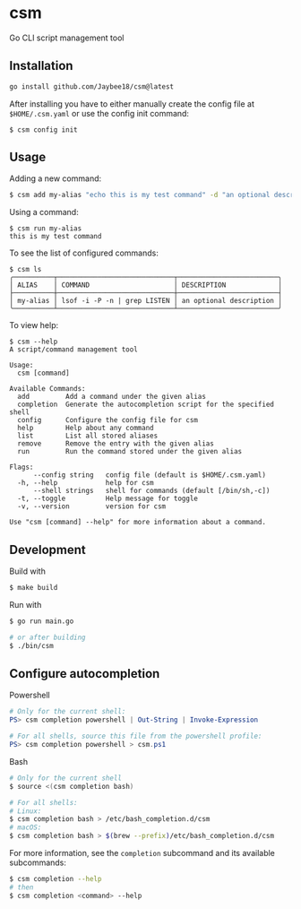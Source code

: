 # csm
Go CLI script management tool

## Installation
```sh
go install github.com/Jaybee18/csm@latest
```
After installing you have to either manually create the config file at `$HOME/.csm.yaml` or use the config init command:
```
$ csm config init
```

## Usage
Adding a new command:
```sh
$ csm add my-alias "echo this is my test command" -d "an optional description"
```
Using a command:
```
$ csm run my-alias
this is my test command
```
To see the list of configured commands:
```
$ csm ls
╭──────────┬─────────────────────────────┬─────────────────────────╮
│ ALIAS    │ COMMAND                     │ DESCRIPTION             │
├──────────┼─────────────────────────────┼─────────────────────────┤
│ my-alias │ lsof -i -P -n | grep LISTEN │ an optional description │
╰──────────┴─────────────────────────────┴─────────────────────────╯
```
To view help:
```
$ csm --help
A script/command management tool

Usage:
  csm [command]

Available Commands:
  add         Add a command under the given alias
  completion  Generate the autocompletion script for the specified shell
  config      Configure the config file for csm
  help        Help about any command
  list        List all stored aliases
  remove      Remove the entry with the given alias
  run         Run the command stored under the given alias

Flags:
      --config string   config file (default is $HOME/.csm.yaml)
  -h, --help            help for csm
      --shell strings   shell for commands (default [/bin/sh,-c])
  -t, --toggle          Help message for toggle
  -v, --version         version for csm

Use "csm [command] --help" for more information about a command.
```

## Development
Build with
```sh
$ make build
```
Run with
```sh
$ go run main.go

# or after building
$ ./bin/csm
```

## Configure autocompletion
Powershell
```powershell
# Only for the current shell:
PS> csm completion powershell | Out-String | Invoke-Expression

# For all shells, source this file from the powershell profile:
PS> csm completion powershell > csm.ps1
```

Bash
```sh
# Only for the current shell
$ source <(csm completion bash)

# For all shells:
# Linux:
$ csm completion bash > /etc/bash_completion.d/csm
# macOS:
$ csm completion bash > $(brew --prefix)/etc/bash_completion.d/csm
```

For more information, see the `completion` subcommand and its available subcommands:
```sh
$ csm completion --help
# then
$ csm completion <command> --help
```
